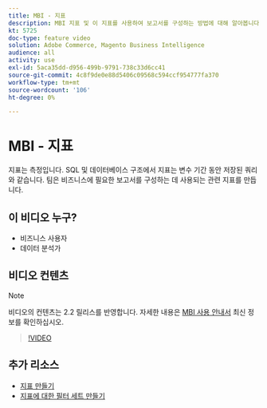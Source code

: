 ```yaml
---
title: MBI - 지표
description: MBI 지표 및 이 지표를 사용하여 보고서를 구성하는 방법에 대해 알아봅니다.
kt: 5725
doc-type: feature video
solution: Adobe Commerce, Magento Business Intelligence
audience: all
activity: use
exl-id: 5aca35dd-d956-499b-9791-738c33d6cc41
source-git-commit: 4c8f9de0e88d5406c09568c594ccf954777fa370
workflow-type: tm+mt
source-wordcount: '106'
ht-degree: 0%

---
```


# MBI - 지표

지표는 측정입니다. SQL 및 데이터베이스 구조에서 지표는 변수 기간 동안 저장된 쿼리와 같습니다. 팀은 비즈니스에 필요한 보고서를 구성하는 데 사용되는 관련 지표를 만듭니다.

## 이 비디오 누구?

- 비즈니스 사용자
- 데이터 분석가

## 비디오 컨텐츠

>[!NOTE]
>
>비디오의 컨텐츠는 2.2 릴리스를 반영합니다. 자세한 내용은 [MBI 사용 안내서](https://docs.magento.com/mbi/) 최신 정보를 확인하십시오.

>[!VIDEO](https://video.tv.adobe.com/v/35980?quality=12&learn=on)

## 추가 리소스

- [지표 만들기](https://docs.magento.com/mbi/data-user/reports/ess-manage-data-metrics.html)
- [지표에 대한 필터 세트 만들기](https://docs.magento.com/mbi/data-user/reports/ess-manage-data-filters.html)
